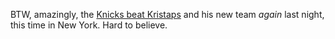 BTW, amazingly, the <a href="https://nypost.com/2019/11/15/kristaps-porzingis-learns-how-the-garden-treats-its-traitors/">Knicks beat Kristaps</a> and his new team <i>again</i> last night, this time in New York. Hard to believe.
